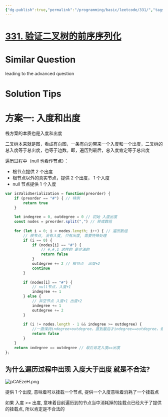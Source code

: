 ```yaml
---
{"dg-publish":true,"permalink":"/programming/basic/leetcode/331/","tags":["leetcode/tree/serialize","leetcode/unsolved","leetcode/graph/dag/degree"]}
---
```



# [331. 验证二叉树的前序序列化](https://leetcode.cn/problems/verify-preorder-serialization-of-a-binary-tree/)

# Similar Question

leading to the advanced question

# Solution Tips

# 方案一: 入度和出度

栈方案的本质也是入度和出度

二叉树本来就是图，看成有向图，一条有向边带来一个入度和一个出度，二叉树的总入度等于总出度，也等于边数。即，遍历到最后，总入度肯定等于总出度

遍历过程中（null 也看作节点）：

+ 根节点提供 2 个出度
+ 根节点以外的真实节点，提供 2 个出度， 1 个入度
+ null 节点提供 1 个入度

```js
var isValidSerialization = function(preorder) {
    if (preorder == "#") { // 特例
        return true
    }
	
    let indegree = 0, outdegree = 0 // 初始 入度出度
    const nodes = preorder.split(",") // 转成数组
    
    for (let i = 0; i < nodes.length; i++) { // 遍历数组
        // 根节点, 没有入度, 只有出度, 需要特殊处理
        if (i == 0) { 
            if (nodes[i] == "#") { 
	            // #,#,1 这样的 是非法的
                return false
            }
            outdegree += 2 // 根节点  出度+2
            continue
        }
		
        if (nodes[i] == "#") {
	        // null节点，入度+1
			indegree += 1
		} else {
			// 非空节点 入度+1 出度+2
            indegree += 1  
            outdegree += 2
		}
		
        if (i != nodes.length - 1 && indegree >= outdegree) {
            //一直保持indegree<outdegree，直到最后才indegree==outdegree，做不到就false
            return false
        }
    }
    return indegree == outdegree // 最后肯定入度==出度
};
```

## 为什么遍历过程中出现 入度大于出度 就是不合法?

![pCAEzeH.png](https://s1.ax1x.com/2023/06/08/pCAEzeH.png)

提供 1 个出度, 意味着可以挂载一个节点, 提供一个入度意味着消耗了一个挂载点

如果 入度 >= 出度, 意味着目前遍历到的节点当中消耗掉的挂载点已经大于了提供的挂载点, 所以肯定是不合法的
